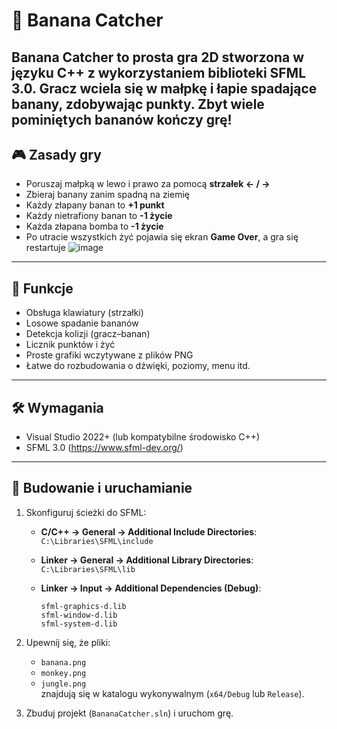 # 🍌 Banana Catcher

**Banana Catcher** to prosta gra 2D stworzona w języku **C++** z wykorzystaniem biblioteki **SFML 3.0**. Gracz wciela się w małpkę i łapie spadające banany, zdobywając punkty. Zbyt wiele pominiętych bananów kończy grę!
---

## 🎮 Zasady gry

- Poruszaj małpką w lewo i prawo za pomocą **strzałek ← / →**
- Zbieraj banany zanim spadną na ziemię
- Każdy złapany banan to **+1 punkt**
- Każdy nietrafiony banan to **-1 życie**
- Każda złapana bomba to **-1 życie**
- Po utracie wszystkich żyć pojawia się ekran **Game Over**, a gra się restartuje
![image](https://github.com/user-attachments/assets/364e45e5-15de-4e9e-8287-7aef8fc246e3)
---

## 🧩 Funkcje

- Obsługa klawiatury (strzałki)
- Losowe spadanie bananów
- Detekcja kolizji (gracz–banan)
- Licznik punktów i żyć
- Proste grafiki wczytywane z plików PNG
- Łatwe do rozbudowania o dźwięki, poziomy, menu itd.

---

## 🛠 Wymagania

- Visual Studio 2022+ (lub kompatybilne środowisko C++)
- SFML 3.0 (https://www.sfml-dev.org/)

---

## 🧪 Budowanie i uruchamianie

1. Skonfiguruj ścieżki do SFML:

   - **C/C++ → General → Additional Include Directories**:  
     `C:\Libraries\SFML\include`

   - **Linker → General → Additional Library Directories**:  
     `C:\Libraries\SFML\lib`

   - **Linker → Input → Additional Dependencies (Debug)**:
     ```
     sfml-graphics-d.lib
     sfml-window-d.lib
     sfml-system-d.lib
     ```

2. Upewnij się, że pliki:
   - `banana.png`
   - `monkey.png`
   - `jungle.png`  
   znajdują się w katalogu wykonywalnym (`x64/Debug` lub `Release`).

3. Zbuduj projekt (`BananaCatcher.sln`) i uruchom grę.

